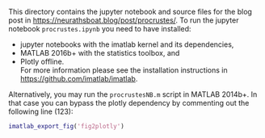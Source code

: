 This directory contains the jupyter notebook and source files for the blog post
in https://neurathsboat.blog/post/procrustes/.
To run the jupyter notebook `procrustes.ipynb` you need to have installed:   
* jupyter notebooks with the imatlab kernel and its dependencies,  
* MATLAB 2016b+ with the statistics toolbox, and  
* Plotly offline.  
For more information please see the installation instructions in 
https://github.com/imatlab/imatlab.

Alternatively, you may run the `procrustesNB.m` script in MATLAB 2014b+.
In that case you can bypass the plotly dependency 
by commenting out the following line (123):

```matlab
imatlab_export_fig('fig2plotly') 
```
